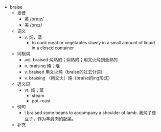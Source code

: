 - braise
  - 发音
    - 英 /breɪz/
    - 美 /brez/
  - 词义
    - v. 炖，蒸
      - to cook meat or vegetables slowly in a small amount of liquid in a closed container
  - 同根词
    - adj. braised 炖熟的；焖熟的；用文火炖到全熟的
    - n. braising 炖；烧
    - v. braised 用文火炖（braise的过去分词）
    - v. braising （用文火）炖（braise的ing形式）
  - 近义词
    - vt. 炖；蒸
      - steam
      - pot-roast
  - 例句
    - I braised some beans to accompany a shoulder of lamb. 我炖了些豆子，作为羊肩肉的配菜。
  - 补充